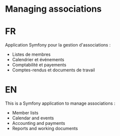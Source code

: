 Managing associations
========================

FR
==
Application Symfony pour la gestion d'associations :
- Listes de membres
- Calendrier et événements
- Comptabilité et payements
- Comptes-rendus et documents de travail

EN
==
This is a Symfony application to manage associations :
- Member lists
- Calendar and events
- Accounting and payments
- Reports and working documents

